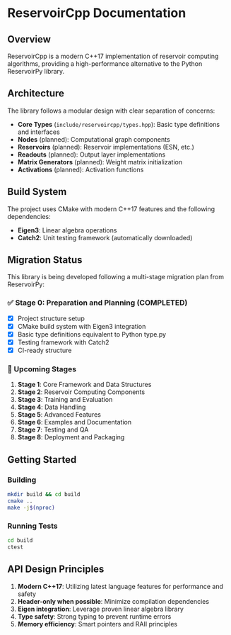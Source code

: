 # ReservoirCpp Documentation

## Overview

ReservoirCpp is a modern C++17 implementation of reservoir computing algorithms, providing a high-performance alternative to the Python ReservoirPy library.

## Architecture

The library follows a modular design with clear separation of concerns:

- **Core Types** (`include/reservoircpp/types.hpp`): Basic type definitions and interfaces
- **Nodes** (planned): Computational graph components
- **Reservoirs** (planned): Reservoir implementations (ESN, etc.)
- **Readouts** (planned): Output layer implementations
- **Matrix Generators** (planned): Weight matrix initialization
- **Activations** (planned): Activation functions

## Build System

The project uses CMake with modern C++17 features and the following dependencies:

- **Eigen3**: Linear algebra operations
- **Catch2**: Unit testing framework (automatically downloaded)

## Migration Status

This library is being developed following a multi-stage migration plan from ReservoirPy:

### ✅ Stage 0: Preparation and Planning (COMPLETED)
- [x] Project structure setup
- [x] CMake build system with Eigen3 integration
- [x] Basic type definitions equivalent to Python type.py
- [x] Testing framework with Catch2
- [x] CI-ready structure

### 🚧 Upcoming Stages
1. **Stage 1**: Core Framework and Data Structures
2. **Stage 2**: Reservoir Computing Components
3. **Stage 3**: Training and Evaluation
4. **Stage 4**: Data Handling
5. **Stage 5**: Advanced Features
6. **Stage 6**: Examples and Documentation
7. **Stage 7**: Testing and QA
8. **Stage 8**: Deployment and Packaging

## Getting Started

### Building

```bash
mkdir build && cd build
cmake ..
make -j$(nproc)
```

### Running Tests

```bash
cd build
ctest
```

## API Design Principles

1. **Modern C++17**: Utilizing latest language features for performance and safety
2. **Header-only when possible**: Minimize compilation dependencies
3. **Eigen integration**: Leverage proven linear algebra library
4. **Type safety**: Strong typing to prevent runtime errors
5. **Memory efficiency**: Smart pointers and RAII principles